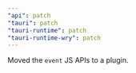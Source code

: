 ```yaml
---
"api": patch
"tauri": patch
"tauri-runtime": patch
"tauri-runtime-wry": patch
---
```


Moved the `event` JS APIs to a plugin.
